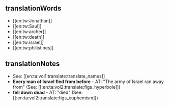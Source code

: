 ## translationWords

* [[en:tw:Jonathan]]
* [[en:tw:Saul]]
* [[en:tw:archer]]
* [[en:tw:death]]
* [[en:tw:israel]]
* [[en:tw:philistines]]

## translationNotes

* See: [[en:ta:vol1:translate:translate_names]]
* **Every man of Israel fled from before** - AT: "The army of Israel ran away from" (See: [[:en:ta:vol2:translate:figs_hyperbole]])
* **fell down dead** - AT: "died" (See: [[:en:ta:vol2:translate:figs_euphemism]])
